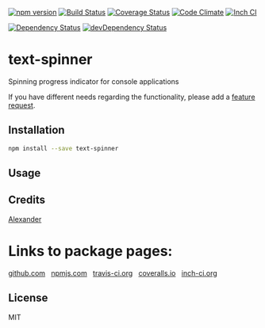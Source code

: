 [![npm version](https://badge.fury.io/js/text-spinner.svg)](http://badge.fury.io/js/text-spinner)
[![Build Status](https://travis-ci.org/alykoshin/text-spinner.svg)](https://travis-ci.org/alykoshin/text-spinner)
[![Coverage Status](https://coveralls.io/repos/alykoshin/text-spinner/badge.svg?branch=master&service=github)](https://coveralls.io/github/alykoshin/text-spinner?branch=master)
[![Code Climate](https://codeclimate.com/github/alykoshin/text-spinner/badges/gpa.svg)](https://codeclimate.com/github/alykoshin/text-spinner)
[![Inch CI](https://inch-ci.org/github/alykoshin/text-spinner.svg?branch=master)](https://inch-ci.org/github/alykoshin/text-spinner)

[![Dependency Status](https://david-dm.org/alykoshin/text-spinner/status.svg)](https://david-dm.org/alykoshin/text-spinner#info=dependencies)
[![devDependency Status](https://david-dm.org/alykoshin/text-spinner/dev-status.svg)](https://david-dm.org/alykoshin/text-spinner#info=devDependencies)


# text-spinner

Spinning progress indicator for console applications


If you have different needs regarding the functionality, please add a [feature request](https://github.com/alykoshin/text-spinner/issues).


## Installation

```sh
npm install --save text-spinner
```

## Usage


## Credits
[Alexander](https://github.com/alykoshin/)


# Links to package pages:

[github.com](https://github.com/alykoshin/text-spinner) &nbsp; [npmjs.com](https://www.npmjs.com/package/text-spinner) &nbsp; [travis-ci.org](https://travis-ci.org/alykoshin/text-spinner) &nbsp; [coveralls.io](https://coveralls.io/github/alykoshin/text-spinner) &nbsp; [inch-ci.org](https://inch-ci.org/github/alykoshin/text-spinner)


## License

MIT
